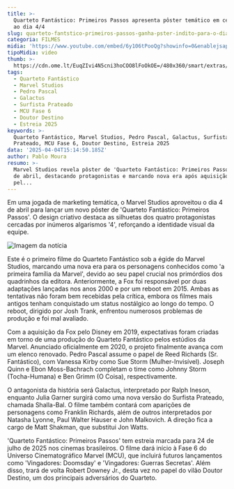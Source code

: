 ```yaml
---
title: >-
  Quarteto Fantástico: Primeiros Passos apresenta pôster temático em celebração
  ao dia 4/4
slug: quarteto-fantstico-primeiros-passos-ganha-pster-indito-para-o-dia-44
categoria: FILMES
midia: 'https://www.youtube.com/embed/6y106tPooQg?showinfo=0&enablejsapi=1'
tipoMidia: video
thumb: >-
  https://cdn.ome.lt/EuqZIvi4N5cni3hoCOO8lFoOkOE=/480x360/smart/extras/conteudos/quarteto-poster-.jpg
tags:
  - Quarteto Fantástico
  - Marvel Studios
  - Pedro Pascal
  - Galactus
  - Surfista Prateado
  - MCU Fase 6
  - Doutor Destino
  - Estreia 2025
keywords: >-
  Quarteto Fantástico, Marvel Studios, Pedro Pascal, Galactus, Surfista
  Prateado, MCU Fase 6, Doutor Destino, Estreia 2025
data: '2025-04-04T15:14:50.185Z'
author: Pablo Moura
resumo: >-
  Marvel Studios revela pôster de 'Quarteto Fantástico: Primeiros Passos' em 4
  de abril, destacando protagonistas e marcando nova era após aquisição da Fox
  pel...
---
```


Em uma jogada de marketing temática, o Marvel Studios aproveitou o dia 4 de abril para lançar um novo pôster de 'Quarteto Fantástico: Primeiros Passos'. O design criativo destaca as silhuetas dos quatro protagonistas cercadas por inúmeros algarismos '4', reforçando a identidade visual da equipe.

![Imagem da notícia](https://cdn.ome.lt/g_0-pP6eS68dae80TWlVDYNXJ_Q=/fit-in/837x500/smart/uploads/conteudo/fotos/fantastic-four-poster.jpg)

Este é o primeiro filme do Quarteto Fantástico sob a égide do Marvel Studios, marcando uma nova era para os personagens conhecidos como 'a primeira família da Marvel', devido ao seu papel crucial nos primórdios dos quadrinhos da editora. Anteriormente, a Fox foi responsável por duas adaptações lançadas nos anos 2000 e por um reboot em 2015. Ambas as tentativas não foram bem recebidas pela crítica, embora os filmes mais antigos tenham conquistado um status nostálgico ao longo do tempo. O reboot, dirigido por Josh Trank, enfrentou numerosos problemas de produção e foi mal avaliado.

Com a aquisição da Fox pelo Disney em 2019, expectativas foram criadas em torno de uma produção do Quarteto Fantástico pelos estúdios da Marvel. Anunciado oficialmente em 2020, o projeto finalmente avança com um elenco renovado. Pedro Pascal assume o papel de Reed Richards (Sr. Fantástico), com Vanessa Kirby como Sue Storm (Mulher-Invisível). Joseph Quinn e Ebon Moss-Bachrach completam o time como Johnny Storm (Tocha-Humana) e Ben Grimm (O Coisa), respectivamente.

O antagonista da história será Galactus, interpretado por Ralph Ineson, enquanto Julia Garner surgirá como uma nova versão do Surfista Prateado, chamada Shalla-Bal. O filme também contará com aparições de personagens como Franklin Richards, além de outros interpretados por Natasha Lyonne, Paul Walter Hauser e John Malkovich. A direção fica a cargo de Matt Shakman, que substitui Jon Watts.

'Quarteto Fantástico: Primeiros Passos' tem estreia marcada para 24 de julho de 2025 nos cinemas brasileiros. O filme dará início à Fase 6 do Universo Cinematográfico Marvel (MCU), que incluirá futuros lançamentos como 'Vingadores: Doomsday' e 'Vingadores: Guerras Secretas'. Além disso, trará de volta Robert Downey Jr., desta vez no papel do vilão Doutor Destino, um dos principais adversários do Quarteto.
